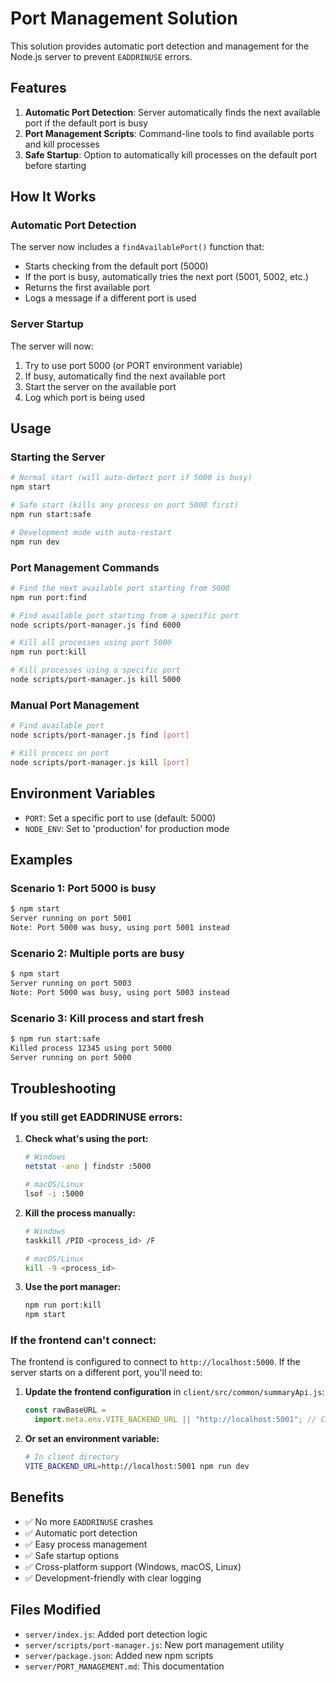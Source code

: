 # Port Management Solution

This solution provides automatic port detection and management for the Node.js server to prevent `EADDRINUSE` errors.

## Features

1. **Automatic Port Detection**: Server automatically finds the next available port if the default port is busy
2. **Port Management Scripts**: Command-line tools to find available ports and kill processes
3. **Safe Startup**: Option to automatically kill processes on the default port before starting

## How It Works

### Automatic Port Detection

The server now includes a `findAvailablePort()` function that:

- Starts checking from the default port (5000)
- If the port is busy, automatically tries the next port (5001, 5002, etc.)
- Returns the first available port
- Logs a message if a different port is used

### Server Startup

The server will now:

1. Try to use port 5000 (or PORT environment variable)
2. If busy, automatically find the next available port
3. Start the server on the available port
4. Log which port is being used

## Usage

### Starting the Server

```bash
# Normal start (will auto-detect port if 5000 is busy)
npm start

# Safe start (kills any process on port 5000 first)
npm run start:safe

# Development mode with auto-restart
npm run dev
```

### Port Management Commands

```bash
# Find the next available port starting from 5000
npm run port:find

# Find available port starting from a specific port
node scripts/port-manager.js find 6000

# Kill all processes using port 5000
npm run port:kill

# Kill processes using a specific port
node scripts/port-manager.js kill 5000
```

### Manual Port Management

```bash
# Find available port
node scripts/port-manager.js find [port]

# Kill process on port
node scripts/port-manager.js kill [port]
```

## Environment Variables

- `PORT`: Set a specific port to use (default: 5000)
- `NODE_ENV`: Set to 'production' for production mode

## Examples

### Scenario 1: Port 5000 is busy

```bash
$ npm start
Server running on port 5001
Note: Port 5000 was busy, using port 5001 instead
```

### Scenario 2: Multiple ports are busy

```bash
$ npm start
Server running on port 5003
Note: Port 5000 was busy, using port 5003 instead
```

### Scenario 3: Kill process and start fresh

```bash
$ npm run start:safe
Killed process 12345 using port 5000
Server running on port 5000
```

## Troubleshooting

### If you still get EADDRINUSE errors:

1. **Check what's using the port:**

   ```bash
   # Windows
   netstat -ano | findstr :5000

   # macOS/Linux
   lsof -i :5000
   ```

2. **Kill the process manually:**

   ```bash
   # Windows
   taskkill /PID <process_id> /F

   # macOS/Linux
   kill -9 <process_id>
   ```

3. **Use the port manager:**
   ```bash
   npm run port:kill
   npm start
   ```

### If the frontend can't connect:

The frontend is configured to connect to `http://localhost:5000`. If the server starts on a different port, you'll need to:

1. **Update the frontend configuration** in `client/src/common/summaryApi.js`:

   ```javascript
   const rawBaseURL =
     import.meta.env.VITE_BACKEND_URL || "http://localhost:5001"; // Change port here
   ```

2. **Or set an environment variable:**
   ```bash
   # In client directory
   VITE_BACKEND_URL=http://localhost:5001 npm run dev
   ```

## Benefits

- ✅ No more `EADDRINUSE` crashes
- ✅ Automatic port detection
- ✅ Easy process management
- ✅ Safe startup options
- ✅ Cross-platform support (Windows, macOS, Linux)
- ✅ Development-friendly with clear logging

## Files Modified

- `server/index.js`: Added port detection logic
- `server/scripts/port-manager.js`: New port management utility
- `server/package.json`: Added new npm scripts
- `server/PORT_MANAGEMENT.md`: This documentation
